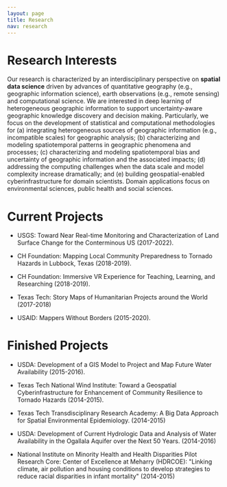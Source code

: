 ```yaml
---
layout: page
title: Research
nav: research
---
```


<!--<div class="col-xs-12 col-md-12 resobj" markdown="1"> -->

# Research Interests

Our research is characterized by an interdisciplinary perspective on
**spatial data science** driven by advances of quantitative geography
(e.g., geographic information science), earth observations (e.g., remote
sensing) and computational science. We are interested in deep learning of
heterogeneous geographic information to support uncertainty-aware
geographic knowledge discovery and decision making. Particularly, we focus
on the development of statistical and computational methodologies for (a)
integrating heterogeneous sources of geographic information (e.g.,
incompatible scales) for geographic analysis; (b) characterizing and
modeling spatiotemporal patterns in geographic phenomena and processes;
(c) characterizing and modeling spatiotemporal bias and uncertainty of
    geographic information and the associated impacts; (d) addressing the
    computing challenges when the data scale and model complexity increase
    dramatically; and (e) building geospatial-enabled cyberinfrastructure
    for domain scientists. Domain applications focus on environmental
    sciences, public health and social sciences.

<!--</div> -->

<!--<div class="col-xs-12 col-md-12 resobj" markdown="1"> -->

# Current Projects 

+ USGS: Toward Near Real-time Monitoring and Characterization of Land Surface Change for the Conterminous US (2017-2022).

+ CH Foundation: Mapping Local Community Preparedness to Tornado Hazards in Lubbock, Texas (2018-2019).

+ CH Foundation: Immersive VR Experience for Teaching, Learning, and Researching  (2018-2019).

+ Texas Tech: Story Maps of Humanitarian Projects around the World (2017-2018)

+ USAID: Mappers Without Borders (2015-2020).

# Finished Projects 

+ USDA: Development of a GIS Model to Project and Map Future Water Availability (2015-2016).

+ Texas Tech National Wind Institute: Toward a Geospatial Cyberinfrastructure for Enhancement of Community Resilience to Tornado Hazards (2014-2015).

+ Texas Tech Transdisciplinary Research Academy: A Big Data Approach for Spatial Environmental Epidemiology. (2014-2015)

+ USDA: Development of Current Hydrologic Data and Analysis of Water Availability in the Ogallala Aquifer over the Next 50 Years. (2014-2016)

+ National Institute on Minority Health and Health Disparities Pilot
Research Core: Center of Excellence at Meharry (HDRCOE): "Linking climate,
air pollution and housing conditions to develop strategies to reduce racial
disparities in infant mortality" (2014-2015)
<!--</div> -->
